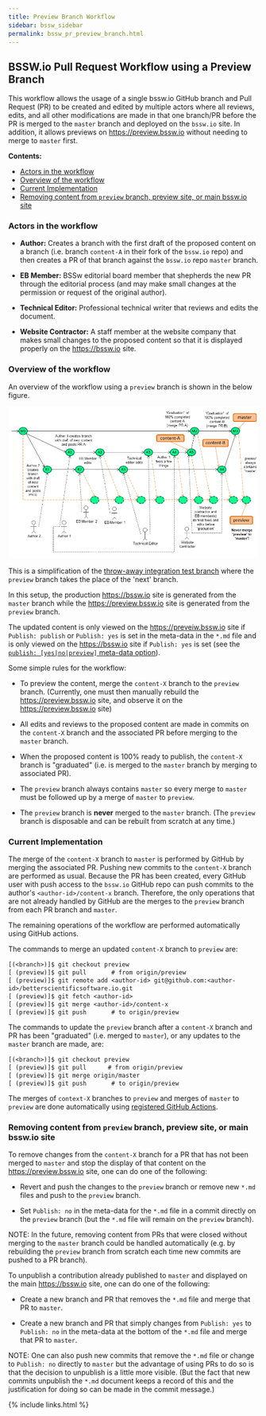 ```yaml
---
title: Preview Branch Workflow
sidebar: bssw_sidebar
permalink: bssw_pr_preview_branch.html
---
```


## BSSW.io Pull Request Workflow using a Preview Branch

This workflow allows the usage of a single bssw.io GitHub branch and Pull
Request (PR) to be created and edited by multiple actors where all reviews,
edits, and all other modifications are made in that one branch/PR before the
PR is merged to the `master` branch and deployed on the `bssw.io` site.  In
addition, it allows previews on https://preview.bssw.io without needing to
merge to `master` first.

**Contents:**

* [Actors in the workflow](#actors)
* [Overview of the workflow](#overview)
* [Current Implementation](#current_impl)
* [Removing content from `preview` branch, preview site, or main bssw.io site](#unpublish)

<a name="actors"/>

### Actors in the workflow

* **Author:** Creates a branch with the first draft of the proposed content on
  a branch (i.e. branch `content-A` in their fork of the `bssw.io` repo) and
  then creates a PR of that branch against the `bssw.io` repo `master` branch.

* **EB Member:** BSSw editorial board member that shepherds the new PR through
  the editorial process (and may make small changes at the permission or
  request of the original author).

* **Technical Editor:** Professional technical writer that reviews and edits
  the document.

* **Website Contractor:** A staff member at the website company that makes
  small changes to the proposed content so that it is displayed properly on
  the https://bssw.io site.

<a name="overview"/>

### Overview of the workflow

An overview of the workflow using a `preview` branch is shown in the below
figure.

![BSSw Pull Request Preview Branch Workflow](https://github.com/betterscientificsoftware/images/blob/master/PullRequestPrerviewWorkflow.png)

This is a simplification of the [throw-away integration test
branch](https://docs.google.com/document/d/1uVQYI2cmNx09fDkHDA136yqDTqayhxqfvjFiuUue7wo#heading=h.2r0g9kvx5b2a)
where the `preview` branch takes the place of the 'next' branch.

In this setup, the production https://bssw.io site is generated from the
`master` branch while the https://preview.bssw.io site is generated from the
`preview` branch.

The updated content is only viewed on the https://preveiw.bssw.io site if
`Publish: publish` or `Publish: yes` is set in the meta-data in the `*.md`
file and is only viewed on the https://bssw.io site if `Publish: yes` is set
(see the [`publish: [yes|no|preview]` meta-data
option](https://betterscientificsoftware.github.io/bssw.io/bssw_content_publishing.html#pre-publishing-checks)).

Some simple rules for the workflow:

* To preview the content, merge the `content-X` branch to the `preview`
  branch.  (Currently, one must then manually rebuild the
  https://preview.bssw.io site, and observe it on the https://preview.bssw.io
  site)

* All edits and reviews to the proposed content are made in commits on the
  `content-X` branch and the associated PR before merging to the `master`
  branch.

* When the proposed content is 100% ready to publish, the `content-X` branch
  is "graduated" (i.e. is merged to the `master` branch by merging to
  associated PR).

* The `preview` branch always contains `master` so every merge to `master`
  must be followed up by a merge of `master` to `preview`.

* The `preview` branch is **never** merged to the `master` branch.  (The
  `preview` branch is disposable and can be rebuilt from scratch at any time.)


<a name="current_impl"/>

### Current Implementation

The merge of the `content-X` branch to `master` is performed by GitHub by
merging the associated PR.  Pushing new commits to the `content-X` branch are
performed as usual.  Because the PR has been created, every GitHub user with
push access to the `bssw.io` GitHub repo can push commits to the author's
`<author-id>/content-x` branch.  Therefore, the only operations that are not
already handled by GitHub are the merges to the `preview` branch from each PR
branch and `master`.

The remaining operations of the workflow are performed automatically using
GitHub actions.

The commands to merge an updated `content-X` branch to `preview` are:

```
[(<branch>)]$ git checkout preview
[ (preview)]$ git pull       # from origin/preview
[ (preview)]$ git remote add <author-id> git@github.com:<author-id>/betterscientificsoftware.io.git
[ (preview)]$ git fetch <author-id>
[ (preview)]$ git merge <author-id>/content-x
[ (preview)]$ git push       # to origin/preview
```

The commands to update the `preview` branch after a `content-X` branch and PR
has been "graduated" (i.e. merged to `master`), or any updates to the `master`
branch are made, are:

```
[(<branch>)]$ git checkout preview
[ (preview)]$ git pull      # from origin/preview
[ (preview)]$ git merge origin/master
[ (preview)]$ git push       # to origin/preview
```

The merges of `context-X` branches to `preview` and merges of `master` to
`preview` are done automatically using [registered GitHub
Actions](https://github.com/betterscientificsoftware/bssw.io/tree/master/.github/workflows).

<a name="unpublish"/>

### Removing content from `preview` branch, preview site, or main bssw.io site

To remove changes from the `content-X` branch for a PR that has not been
merged to `master` and stop the display of that content on the
https://preview.bssw.io site, one can do one of the following:

* Revert and push the changes to the `preview` branch or remove new `*.md`
  files and push to the `preview` branch.

* Set `Publish: no` in the meta-data for the `*.md` file in a commit directly
  on the `preview` branch (but the `*.md` file will remain on the `preview`
  branch).

NOTE: In the future, removing content from PRs that were closed without
merging to the `master` branch could be handled automatically (e.g. by
rebuilding the `preview` branch from scratch each time new commits are pushed
to a PR branch).

To unpublish a contribution already published to `master` and displayed on the
main https://bssw.io site, one can do one of the following:

* Create a new branch and PR that removes the `*.md` file and merge that PR to
  `master`.

* Create a new branch and PR that simply changes from `Publish: yes` to
  `Publish: no` in the meta-data at the bottom of the `*.md` file and merge
  that PR to `master`.

NOTE: One can also push new commits that remove the `*.md` file or change to
`Publish: no` directly to `master` but the advantage of using PRs to do so is
that the decision to unpublish is a little more visible.  (But the fact that
new commits unpublish the `*.md` document keeps a record of this and the
justification for doing so can be made in the commit message.)


{% include links.html %}
